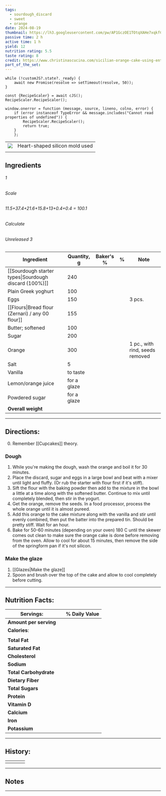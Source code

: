 ```yaml
---
tags:
  - sourdough_discard
  - sweet
  - orange
date: 2024-08-19
thumbnail: https://lh3.googleusercontent.com/pw/AP1GczOE1TOtqXAHe7xqkfCWtZayzx4gjNSMOKS4fIG-hUX9ZMYSs8RVDYSHS2cz2vgiAy8cGOreNoTYqdchzJN7oVk6uUYHzAs5-ipR9GijnEyTJRJdeYAw6ecd5axh2gRIO50Y_ugXKd1mnHx4wi0ZRjlX=w1074-h870-s-no-gm?authuser=0
passive time: 2 h
active time: 1 h
yield: 12
nutrition rating: 5.5
taste rating: 8
credit: https://www.christinascucina.com/sicilian-orange-cake-using-entire-orange-peel-juice-pulp/
part_of_the_set:
---
```

```dataviewjs
while (!customJS?.state?._ready) { 
	await new Promise(resolve => setTimeout(resolve, 50)); 
} 

const {RecipeScaler} = await cJS();
RecipeScaler.RecipeScaler();

window.onerror = function (message, source, lineno, colno, error) {
	if (error instanceof TypeError && message.includes("Cannot read properties of undefined")) {
		RecipeScaler.RecipeScaler();
		return true;
	}
    };
```

|                                                                                                                                                                                                                                      |                                |
| ------------------------------------------------------------------------------------------------------------------------------------------------------------------------------------------------------------------------------------ | ------------------------------ |
| ![](https://lh3.googleusercontent.com/pw/AP1GczOE1TOtqXAHe7xqkfCWtZayzx4gjNSMOKS4fIG-hUX9ZMYSs8RVDYSHS2cz2vgiAy8cGOreNoTYqdchzJN7oVk6uUYHzAs5-ipR9GijnEyTJRJdeYAw6ecd5axh2gRIO50Y_ugXKd1mnHx4wi0ZRjlX=w1074-h870-s-no-gm?authuser=0) | Heart-shaped silicon mold used |
|                                                                                                                                                                                                                                      |                                |

## Ingredients

###### 1
###### Scale
###### 11.5+37.4+21.6+15.8+13+0.4+0.4 = 100.1
###### Calculate
###### Unreleased 3

| Ingredient                                            | Quantity, g | Baker's % | %   | Note                            |
| ----------------------------------------------------- | ----------- | --------- | --- | ------------------------------- |
| [[Sourdough starter types\|Sourdough discard (100%)]] | 240         |           |     |                                 |
| Plain Greek yoghurt                                   | 100         |           |     |                                 |
| Eggs                                                  | 150         |           |     | 3 pcs.                          |
| [[Flours\|Bread flour (Zernari) / any 00 flour]]      | 155         |           |     |                                 |
| Butter; softened                                      | 100         |           |     |                                 |
| Sugar                                                 | 200         |           |     |                                 |
| Orange                                                | 300         |           |     | 1 pc., with rind, seeds removed |
| Salt                                                  | 5           |           |     |                                 |
| Vanilla                                               | to taste    |           |     |                                 |
| Lemon/orange juice                                    | for a glaze |           |     |                                 |
| Powdered sugar                                        | for a glaze |           |     |                                 |
| **Overall weight**                                    |             |           |     |                                 |




---
## Directions:

0. Remember [[Cupcakes]] theory.
### Dough

1. While you're making the dough, wash the orange and boil it for 30 minutes.
2. Place the discard, sugar and eggs in a large bowl and beat with a mixer until light and fluffy. (Or rub the starter with flour first if it's stiff).
3. Sift the flour with the baking powder then add to the mixture in the bowl a little at a time along with the softened butter. Continue to mix until completely blended, then stir in the yogurt.
4. Get the orange, remove the seeds. In a food processor, process the whole orange until it is almost pureed. 
5. Add this orange to the cake mixture along with the vanilla and stir until evenly combined, then put the batter into the prepared tin. Should be pretty stiff. Wait for an hour.
6. Bake for 50-60 minutes (depending on your oven) 180 C until the skewer comes out clean to make sure the orange cake is done before removing from the oven. Allow to cool for about 15 minutes, then remove the side of the springform pan if it's not silicon.

### Make the glaze

1. [[Glazes|Make the glaze]]
2. Spoon and brush over the top of the cake and allow to cool completely before cutting.


---
## Nutrition Facts:

| **Servings:**          |       | % Daily Value |
| ---------------------- | ----- | ------------- |
| **Amount per serving** |       |               |
| **Calories**:          |       |               |
|                        |       |               |
| **Total Fat**          |       |               |
| **Saturated Fat**      |       |               |
| **Cholesterol**        |       |               |
| **Sodium**             |       |               |
| **Total Carbohydrate** |       |               |
| **Dietary Fiber**      |       |               |
| **Total Sugars**       |       |               |
| **Protein**            |       |               |
| **Vitamin D**          |       |               |
| **Calcium**            |       |               |
| **Iron**               |       |               |
| **Potassium**          |       |               |

---
## History:

|     |                   |                   |                   |
| --- | ----------------- | ----------------- | ----------------- |
|     |                   |                   |                   |


---
## Notes


>

---



